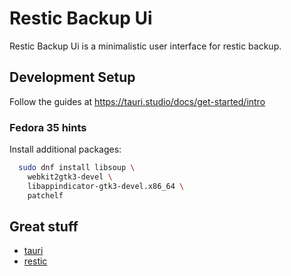 # Restic Backup Ui

Restic Backup Ui is a minimalistic user interface for restic backup.

## Development Setup

Follow the guides at https://tauri.studio/docs/get-started/intro

### Fedora 35 hints

Install additional packages:

```sh
  sudo dnf install libsoup \
    webkit2gtk3-devel \
    libappindicator-gtk3-devel.x86_64 \
    patchelf

```

## Great stuff

- [tauri](https://tauri.studio/)
- [restic](https://restic.net/)
